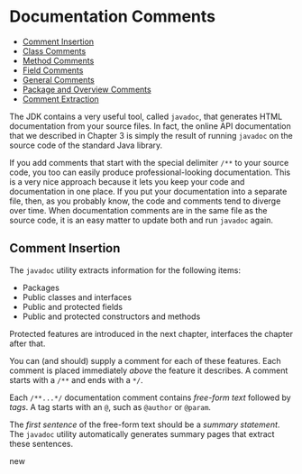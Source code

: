 # Documentation Comments

- [Comment Insertion]()
- [Class Comments]()
- [Method Comments]()
- [Field Comments]()
- [General Comments]()
- [Package and Overview Comments]()
- [Comment Extraction]()

The JDK contains a very useful tool, called `javadoc`, that generates HTML documentation from your source files. In fact, the online API documentation that we described in Chapter 3 is simply the result of running `javadoc` on the source code of the standard Java library.

If you add comments that start with the special delimiter `/**` to your source code, you too can easily produce professional-looking documentation. This is a very nice approach because it lets you keep your code and documentation in one place. If you put your documentation into a separate file, then, as you probably know, the code and comments tend to diverge over time. When documentation comments are in the same file as the source code, it is an easy matter to update both and run `javadoc` again.

## Comment Insertion

The `javadoc` utility extracts information for the following items:

- Packages
- Public classes and interfaces
- Public and protected fields
- Public and protected constructors and methods

Protected features are introduced in the next chapter, interfaces the chapter after that.

You can (and should) supply a comment for each of these features. Each comment is placed immediately _above_ the feature it describes. A comment starts with a `/**` and ends with a `*/`.

Each `/**...*/` documentation comment contains _free-form text_ followed by _tags_. A tag starts with an `@`, such as `@author` or `@param`.

The _first sentence_ of the free-form text should be a _summary statement_. The `javadoc` utility automatically generates summary pages that extract these sentences.

new

